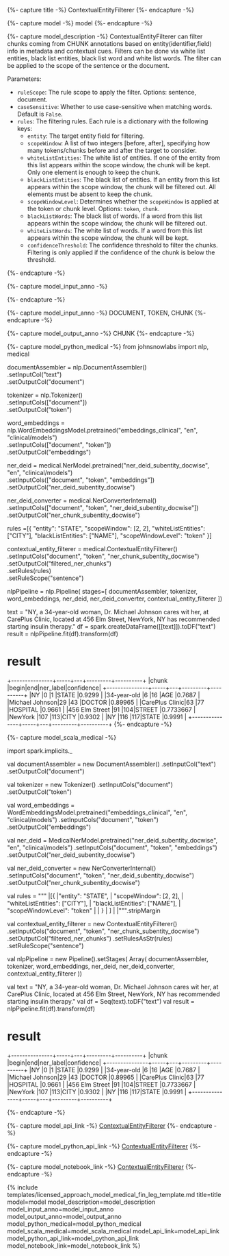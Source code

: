 {%- capture title -%}
ContextualEntityFilterer
{%- endcapture -%}

{%- capture model -%}
model
{%- endcapture -%}

{%- capture model_description -%}
ContextualEntityFilterer can filter chunks coming from CHUNK annotations based on entity(identifier,field) info in metadata and contextual cues.
Filters can be done via white list entities, black list entities, black list word and white list words.
The filter can be applied to the scope of the sentence or the document.

Parameters:

- `ruleScope`: The rule scope to apply the filter. Options: sentence, document.
- `caseSensitive`:  Whether to use case-sensitive when matching words. Default is `False`.
- `rules`: The filtering rules. Each rule is a dictionary with the following keys:
  - `entity`: The target entity field for filtering.
  - `scopeWindow`: A list of two integers [before, after], specifying how many tokens/chunks before and after the target to consider.
  - `whiteListEntities`: The white list of entities. If one of the entity from this list appears within the scope window, the chunk will be kept. Only one element is enough to keep the chunk.
  - `blackListEntities`: The black list of entities. If an entity from this list appears within the scope window, the chunk will be filtered out. All elements must be absent to keep the chunk.
  - `scopeWindowLevel`: Determines whether the `scopeWindow` is applied at the token or chunk level. Options: `token`, `chunk`.
  - `blackListWords`: The black list of words. If a word from this list appears within the scope window, the chunk will be filtered out.
  - `whiteListWords`: The white list of words. If a word from this list appears within the scope window, the chunk will be kept.
  - `confidenceThreshold`: The confidence threshold to filter the chunks. Filtering is only applied if the confidence of the chunk is below the threshold.
  
{%- endcapture -%}

{%- capture model_input_anno -%}


{%- endcapture -%}

{%- capture model_input_anno -%}
DOCUMENT, TOKEN, CHUNK
{%- endcapture -%}

{%- capture model_output_anno -%}
CHUNK
{%- endcapture -%}

{%- capture model_python_medical -%}
from johnsnowlabs import nlp, medical

documentAssembler = nlp.DocumentAssembler()\
    .setInputCol("text")\
    .setOutputCol("document")

tokenizer = nlp.Tokenizer()\
    .setInputCols(["document"])\
    .setOutputCol("token")

word_embeddings = nlp.WordEmbeddingsModel.pretrained("embeddings_clinical", "en", "clinical/models") \
    .setInputCols(["document", "token"])\
    .setOutputCol("embeddings")

ner_deid = medical.NerModel.pretrained("ner_deid_subentity_docwise", "en", "clinical/models")  \
    .setInputCols(["document", "token", "embeddings"]) \
    .setOutputCol("ner_deid_subentity_docwise")

ner_deid_converter = medical.NerConverterInternal()\
    .setInputCols(["document", "token", "ner_deid_subentity_docwise"])\
    .setOutputCol("ner_chunk_subentity_docwise")

rules =[{   "entity": "STATE",
            "scopeWindow": [2, 2],
            "whiteListEntities": ["CITY"],
            "blackListEntities": ["NAME"],
            "scopeWindowLevel": "token"
        }]

contextual_entity_filterer = medical.ContextualEntityFilterer() \
    .setInputCols("document", "token", "ner_chunk_subentity_docwise") \
    .setOutputCol("filtered_ner_chunks") \
    .setRules(rules)\
    .setRuleScope("sentence") 

nlpPipeline = nlp.Pipeline(
  stages=[
      documentAssembler,
      tokenizer,
      word_embeddings,
      ner_deid,
      ner_deid_converter,
      contextual_entity_filterer
])

text = "NY, a 34-year-old woman, Dr. Michael Johnson cares wit her, at CarePlus Clinic, located at 456 Elm Street, NewYork, NY has recommended starting insulin therapy."
df = spark.createDataFrame([[text]]).toDF("text")
result = nlpPipeline.fit(df).transform(df)


# result

+---------------+-----+---+---------+----------+
|chunk          |begin|end|ner_label|confidence|
+---------------+-----+---+---------+----------+
|NY             |0    |1  |STATE    |0.9299    |
|34-year-old    |6    |16 |AGE      |0.7687    |
|Michael Johnson|29   |43 |DOCTOR   |0.89965   |
|CarePlus Clinic|63   |77 |HOSPITAL |0.9661    |
|456 Elm Street |91   |104|STREET   |0.7733667 |
|NewYork        |107  |113|CITY     |0.9302    |
|NY             |116  |117|STATE    |0.9991    |
+---------------+-----+---+---------+----------+
{%- endcapture -%}


{%- capture model_scala_medical -%}

import spark.implicits._

val documentAssembler = new DocumentAssembler()
    .setInputCol("text")
    .setOutputCol("document")

val tokenizer = new Tokenizer()
    .setInputCols("document")
    .setOutputCol("token")

val word_embeddings = WordEmbeddingsModel.pretrained("embeddings_clinical", "en", "clinical/models")
    .setInputCols("document", "token")
    .setOutputCol("embeddings")

val ner_deid = MedicalNerModel.pretrained("ner_deid_subentity_docwise", "en", "clinical/models")
    .setInputCols("document", "token", "embeddings")
    .setOutputCol("ner_deid_subentity_docwise")

val ner_deid_converter = new NerConverterInternal()
    .setInputCols("document", "token", "ner_deid_subentity_docwise")
    .setOutputCol("ner_chunk_subentity_docwise")

val rules =
  """
    |[{
    |"entity": "STATE",
    |  "scopeWindow": [2, 2],
    |  "whiteListEntities": ["CITY"],
    |  "blackListEntities": ["NAME"],
    |  "scopeWindowLevel": "token"
    |
    | }
    | ]
    |
    |""".stripMargin

val contextual_entity_filterer = new ContextualEntityFilterer()
    .setInputCols("document", "token", "ner_chunk_subentity_docwise")
    .setOutputCol("filtered_ner_chunks")
    .setRulesAsStr(rules)
    .setRuleScope("sentence")

val nlpPipeline = new Pipeline().setStages(
  Array(
    documentAssembler,
    tokenizer,
    word_embeddings,
    ner_deid,
    ner_deid_converter,
    contextual_entity_filterer
  ))

val text = "NY, a 34-year-old woman, Dr. Michael Johnson cares wit her, at CarePlus Clinic, located at 456 Elm Street, NewYork, NY has recommended starting insulin therapy."
val df = Seq(text).toDF("text")
val result = nlpPipeline.fit(df).transform(df)


# result
+---------------+-----+---+---------+----------+
|chunk          |begin|end|ner_label|confidence|
+---------------+-----+---+---------+----------+
|NY             |0    |1  |STATE    |0.9299    |
|34-year-old    |6    |16 |AGE      |0.7687    |
|Michael Johnson|29   |43 |DOCTOR   |0.89965   |
|CarePlus Clinic|63   |77 |HOSPITAL |0.9661    |
|456 Elm Street |91   |104|STREET   |0.7733667 |
|NewYork        |107  |113|CITY     |0.9302    |
|NY             |116  |117|STATE    |0.9991    |
+---------------+-----+---+---------+----------+

{%- endcapture -%}

{%- capture model_api_link -%}
[ContextualEntityFilterer](https://nlp.johnsnowlabs.com/licensed/api/com/johnsnowlabs/nlp/annotators/context/ContextualEntityFilterer.html)
{%- endcapture -%}

{%- capture model_python_api_link -%}
[ContextualEntityFilterer](https://nlp.johnsnowlabs.com/licensed/api/python/reference/autosummary/sparknlp_jsl/annotator/context/ContextualEntityFilterer/index.html)
{%- endcapture -%}

{%- capture model_notebook_link -%}
[ContextualEntityFilterer](https://github.com/JohnSnowLabs/spark-nlp-workshop/blob/master/Spark_NLP_Udemy_MOOC/Healthcare_NLP/ContextualEntityFilterer.ipynb)
{%- endcapture -%}

{% include templates/licensed_approach_model_medical_fin_leg_template.md
title=title
model=model
model_description=model_description
model_input_anno=model_input_anno
model_output_anno=model_output_anno
model_python_medical=model_python_medical
model_scala_medical=model_scala_medical
model_api_link=model_api_link
model_python_api_link=model_python_api_link
model_notebook_link=model_notebook_link
%}
